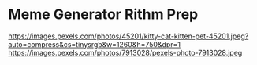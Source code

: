 # Meme Generator Rithm Prep

https://images.pexels.com/photos/45201/kitty-cat-kitten-pet-45201.jpeg?auto=compress&cs=tinysrgb&w=1260&h=750&dpr=1
https://images.pexels.com/photos/7913028/pexels-photo-7913028.jpeg
